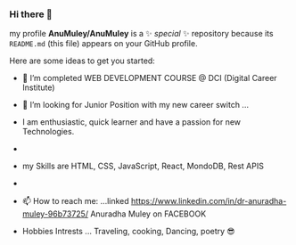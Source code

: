 ### Hi there 👋

my profile
**AnuMuley/AnuMuley** is a ✨ _special_ ✨ repository because its `README.md` (this file) appears on your GitHub profile.

Here are some ideas to get you started:


- 🌱 I’m completed WEB DEVELOPMENT COURSE @ DCI (Digital Career Institute)

- 🤔 I’m looking for Junior Position with my new career switch ...

- I am enthusiastic, quick learner and have a passion for new Technologies.
- 
- my Skills are HTML, CSS, JavaScript, React, MondoDB, Rest APIS
- 
- 📫 How to reach me: ...linked https://www.linkedin.com/in/dr-anuradha-muley-96b73725/ Anuradha Muley on FACEBOOK

- Hobbies Intrests ... Traveling, cooking, Dancing, poetry 😎 

